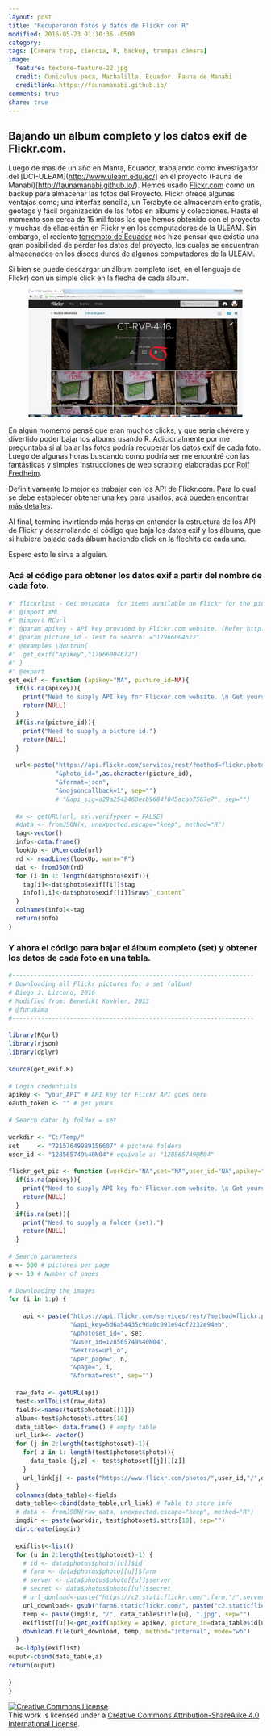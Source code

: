 ```yaml
---
layout: post
title: "Recuperando fotos y datos de Flickr con R"
modified: 2016-05-23 01:10:36 -0500
category:
tags: [Camera trap, ciencia, R, backup, trampas cámara]
image:
  feature: texture-feature-22.jpg
  credit: Cuniculus paca, Machalilla, Ecuador. Fauna de Manabi
  creditlink: https://faunamanabi.github.io/
comments: true
share: true
---
```


## Bajando un album completo y los datos exif de Flickr.com.


Luego de mas de un año en Manta, Ecuador, trabajando como investigador del [DCI-ULEAM](http://www.uleam.edu.ec/] en el proyecto (Fauna de Manabí)[http://faunamanabi.github.io/). Hemos usado [Flickr.com](http://www.flickr.com) como un backup para almacenar las fotos del Proyecto. Flickr ofrece algunas ventajas como; una interfaz sencilla, un Terabyte de almacenamiento gratis, geotags y fácil organización de las fotos en albums y colecciones. Hasta el momento son cerca de 15 mil fotos las que hemos obtenido con el proyecto y muchas de ellas están en Flickr y en los computadores de la ULEAM. Sin embargo, el reciente [terremoto de Ecuador](https://en.wikipedia.org/wiki/2016_Ecuador_earthquake) nos hizo pensar que existía una gran posibilidad de perder los datos del proyecto, los cuales se encuentran almacenados en los discos duros de algunos computadores de la ULEAM.


Si bien se puede descargar un álbum completo (set, en el lenguaje de Flickr) con un simple click en la flecha de cada álbum.

<figure>
  <a href="/images/flickr/flickr_album.jpg"><img src="/images/flickr/flickr_album.jpg"></a>
</figure>

En algún momento pensé que eran muchos clicks, y que sería chévere y divertido poder bajar los albums usando R. Adicionalmente por me preguntaba si al bajar las fotos podría recuperar los datos exif de cada foto.  Luego de algunas horas buscando como podría ser me encontré con  las fantásticas y simples instrucciones de web scraping elaboradas por [Rolf Fredheim](http://blog.rolffredheim.com/2014/03/web-scraping-scaling-up-digital-data.html).


Definitivamente lo mejor es trabajar con los API de  Flickr.com. Para lo cual se debe establecer obtener una key para usarlos, [acá pueden encontrar más detalles](http://www.flickr.com/services/api/misc.api_keys.html).


Al final, termine invirtiendo más horas en entender la estructura de los API de Flickr y desarrollando el código que baja los datos exif y los álbums, que si hubiera bajado cada álbum haciendo click en la flechita de cada uno.

Espero esto le sirva a alguien.

### Acá el código para obtener los datos exif a partir del nombre de cada foto.

```r
#' flickrlist - Get metadata  for items available on Flickr for the picture
#' @import XML
#' @import RCurl
#' @param apikey - API key provided by Flickr.com website. (Refer http://www.flickr.com/services/api/misc.api_keys.html for more details.)
#' @param picture_id - Test to search: ="17966004672"
#' @examples \dontrun{
#'  get_exif("apikey","17966004672")
#' }
#' @export
get_exif <- function (apikey="NA", picture_id=NA){
  if(is.na(apikey)){
    print("Need to supply API key for Flicker.com website. \n Get yours at http://www.flickr.com/services/api/misc.api_keys.html")
    return(NULL)
  }
  if(is.na(picture_id)){
    print("Need to supply a picture id.")
    return(NULL)
  }

  url<-paste("https://api.flickr.com/services/rest/?method=flickr.photos.getExif&api_key=",apikey,
             "&photo_id=",as.character(picture_id),
             "&format=json",
             "&nojsoncallback=1", sep="")
             # "&api_sig=a29a2542460ecb9684f045acab7567e7", sep="")

  #x <- getURL(url, ssl.verifypeer = FALSE)
  #data <- fromJSON(x, unexpected.escape="keep", method="R")
  tag<-vector()
  info<-data.frame()
  lookUp <- URLencode(url)
  rd <- readLines(lookUp, warn="F")
  dat <- fromJSON(rd)
  for (i in 1: length(dat$photo$exif)){
    tag[i]<-dat$photo$exif[[i]]$tag
    info[1,i]<-dat$photo$exif[[i]]$raw$`_content`
  }  
  colnames(info)<-tag
  return(info)
}
```


### Y ahora el código para bajar el álbum completo (set) y obtener los datos de cada foto en una tabla.

```r
#-------------------------------------------------------------------
# Downloading all Flickr pictures for a set (album)
# Diego J. Lizcano, 2016
# Modified from: Benedikt Koehler, 2013
# @furukama
#-------------------------------------------------------------------

library(RCurl)
library(rjson)
library(dplyr)

source(get_exif.R)

# Login credentials
apikey <- "your_API" # API key for Flickr API goes here
oauth_token <- "" # get yours

# Search data: by folder = set

workdir <- "C:/Temp/"
set     <- "72157649989156607" # picture folders
user_id <- "128565749%40N04"# equivale a: "128565749@N04"

flickr_get_pic <- function (workdir="NA",set="NA",user_id="NA",apikey="your_API"){
  if(is.na(apikey)){
    print("Need to supply API key for Flicker.com website. \n Get yours at http://www.flickr.com/services/api/misc.api_keys.html")
    return(NULL)
  }
  if(is.na(set)){
    print("Need to supply a folder (set).")
    return(NULL)
  }

# Search parameters
n <- 500 # pictures per page
p <- 10 # Number of pages

# Downloading the images
for (i in 1:p) {

    api <- paste("https://api.flickr.com/services/rest/?method=flickr.photosets.getPhotos",
                 "&api_key=5d6a54435c9da0c091e94cf2232e94eb",
                 "&photoset_id=", set,
                 "&user_id=128565749%40N04",
                 "&extras=url_o",
                 "&per_page=", n,
                 "&page=", i,
                 "&format=rest", sep="")

  raw_data <- getURL(api)
  test<-xmlToList(raw_data)
  fields<-names(test$photoset[[1]])
  album<-test$photoset$.attrs[10]
  data_table<- data.frame() # empty table
  url_link<- vector()
  for (j in 2:length(test$photoset)-1){
    for( z in 1: length(test$photoset$photo)){
      data_table [j,z] <- test$photoset[[j]][[z]]
    }
    url_link[j] <- paste("https://www.flickr.com/photos/",user_id,"/",data_table[j,1],"/in/album-",set,sep="")
  }
  colnames(data_table)<-fields
  data_table<-cbind(data_table,url_link) # Table to store info
  # data <- fromJSON(raw_data, unexpected.escape="keep", method="R")
  imgdir <- paste(workdir, test$photoset$.attrs[10], sep="")
  dir.create(imgdir)

  exiflist<-list()
  for (u in 2:length(test$photoset)-1) {
    # id <- data$photos$photo[[u]]$id
    # farm <- data$photos$photo[[u]]$farm
    # server <- data$photos$photo[[u]]$server
    # secret <- data$photos$photo[[u]]$secret
    # url_donload<-paste("https://c2.staticflickr.com/",farm,"/",server,"/",id,"_",secret,"_o.jpg",sep="")
    url_download<- gsub("farm6.staticflickr.com/", paste("c2.staticflickr.com/", data_table$farm[u],"/", sep=""), data_table$url_o[u]) # trick to get full resol
    temp <- paste(imgdir, "/", data_table$title[u], ".jpg", sep="")
    exiflist[[u]]<-get_exif(apikey = apikey, picture_id=data_table$id[u]) # get exif info  
    download.file(url_download, temp, method="internal", mode="wb")
  }
  a<-ldply(exiflist)
ouput<-cbind(data_table,a)
return(ouput)

}
}
```


<p>
<p></p>
</p>

<a rel="license" href="http://creativecommons.org/licenses/by-sa/4.0/"><img alt="Creative Commons License" style="border-width:0" src="http://i.creativecommons.org/l/by-sa/4.0/88x31.png" /></a><br />This work is licensed under a <a rel="license" href="http://creativecommons.org/licenses/by-sa/4.0/">Creative Commons Attribution-ShareAlike 4.0 International License</a>.
